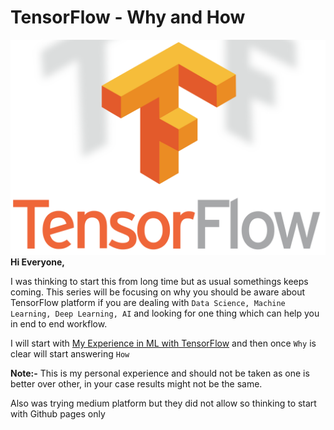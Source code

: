 # TensorFlow - Why and How
![picture alt](./tflogo.png)
**Hi Everyone,**

I was thinking to start this from long time but as usual somethings keeps coming.
This series will be focusing on why you should be aware about TensorFlow platform if you are dealing with `Data Science, Machine Learning, Deep Learning, AI` and looking for one thing which can help you in end to end workflow.

I will start with [My Experience in ML with TensorFlow](https://github.com/kuldeep-singh-duhan/tensorflow-whynhow/blob/master/MyExperienceInMLwithTensorFlow.md) and then once `Why` is clear will start answering `How`

**Note:-** This is my personal experience and should not be taken as one is better over other, in your case results might not be the same.

Also was trying medium platform but they did not allow so thinking to start with Github pages only

